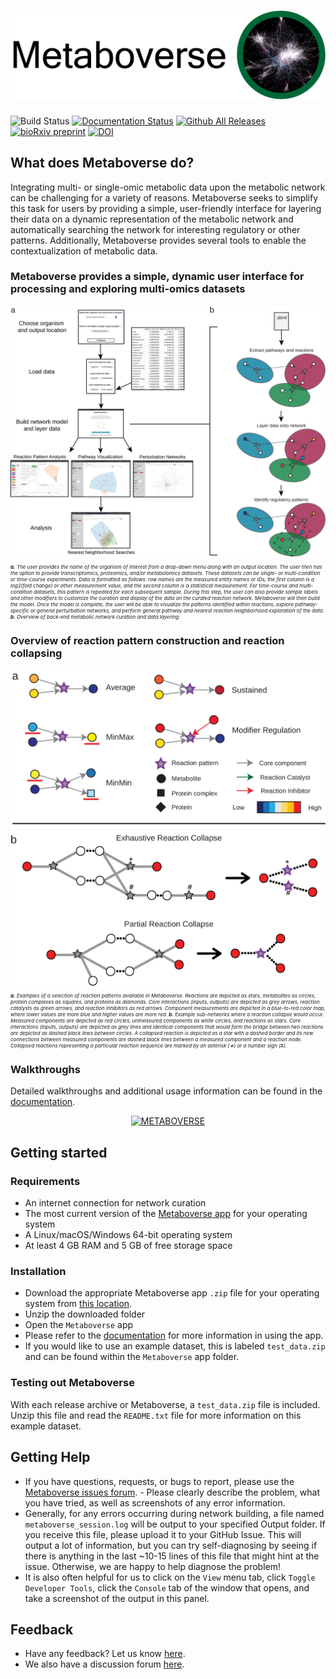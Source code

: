# ![Metaboverse](https://raw.githubusercontent.com/Metaboverse/Metaboverse/master/docs/content/images/metaboverse_banner.png)

![Build Status](https://github.com/Metaboverse/Metaboverse/workflows/build/badge.svg)
[![Documentation Status](https://readthedocs.org/projects/metaboverse/badge/?version=latest)](https://metaboverse.readthedocs.io/en/latest/?badge=latest)
[![Github All Releases](https://img.shields.io/github/downloads/Metaboverse/Metaboverse/total.svg)](https://github.com/Metaboverse/Metaboverse/releases/)
[![bioRxiv preprint](https://img.shields.io/badge/bioRxiv-10.1101%2F2020.06.25.171850-BF2636)](https://www.biorxiv.org/content/10.1101/2020.06.25.171850)
[![DOI](https://zenodo.org/badge/203264184.svg)](https://zenodo.org/badge/latestdoi/203264184)

## What does Metaboverse do?
Integrating multi- or single-omic metabolic data upon the metabolic network can be challenging for a variety of reasons. Metaboverse seeks to simplify this task for users by providing a simple, user-friendly interface for layering their data on a dynamic representation of the metabolic network and automatically searching the network for interesting regulatory or other patterns. Additionally, Metaboverse provides several tools to enable the contextualization of metabolic data.

### Metaboverse provides a simple, dynamic user interface for processing and exploring multi-omics datasets

<div align="center">

<img src="docs/content/images/fig_1-metaboverse_overview.svg" alt="Metaboverse overview figure" width="800"/>   

</div> 

<div style="font-size: .5rem;">
<i>

<b>a.</b> The user provides the name of the organism of interest from a drop-down menu along with an output location. The user then has the option to provide transcriptomics, proteomics, and/or metabolomics datasets. These datasets can be single- or multi-condition or time-course experiments. Data is formatted as follows: row names are the measured entity names or IDs, the first column is a log2(fold change) or other measurement value, and the second column is a statistical measurement. For time-course and multi-condition datasets, this pattern is repeated for each subsequent sample. During this step, the user can also provide sample labels and other modifiers to customize the curation and display of the data on the curated reaction network. Metaboverse will then build the model. Once the model is complete, the user will be able to visualize the patterns identified within reactions, explore pathway-specific or general perturbation networks, and perform general pathway and nearest reaction neighborhood exploration of the data. <b>b.</b> Overview of back-end metabolic network curation and data layering.

</i>
</div>


### Overview of reaction pattern construction and reaction collapsing

<div align="center">

<img src="docs/content/images/fig_2-pattern_collapse_overview.svg" alt="Metaboverse regulatory pattern recognition figure" width="579"/>  

</div>  

<div style="font-size: .5rem;">
<i>

<b>a.</b> Examples of a selection of reaction patterns available in Metaboverse. Reactions are depicted as stars, metabolites as circles, protein complexes as squares, and proteins as diamonds. Core interactions (inputs, outputs) are depicted as grey arrows, reaction catalysts as green arrows, and reaction inhibitors as red arrows. Component measurements are depicted in a blue-to-red color map, where lower values are more blue and higher values are more red. <b>b.</b> Example sub-networks where a reaction collapse would occur. Measured components are depicted as red circles, unmeasured components as white circles, and reactions as stars. Core interactions (inputs, outputs) are depicted as grey lines and identical components that would form the bridge between two reactions are depicted as dashed black lines between circles. A collapsed reaction is depicted as a star with a dashed border and its new connections between measured components are dashed black lines between a measured component and a reaction node. Collapsed reactions representing a particular reaction sequence are marked by an asterisk (∗) or a number sign (#).

</i>
</div>


### Walkthroughs

Detailed walkthroughs and additional usage information can be found in the [documentation](https://metaboverse.readthedocs.io/en/latest).

<div align="center">

[![METABOVERSE](https://yt-embed.herokuapp.com/embed?v=U7m78Tbs5KE)](https://youtu.be/U7m78Tbs5KE "Metaboverse Video Walkthrough")

</div>

## Getting started

### Requirements
- An internet connection for network curation
- The most current version of the [Metaboverse app](https://github.com/Metaboverse/Metaboverse/releases) for your operating system
- A Linux/macOS/Windows 64-bit operating system
- At least 4 GB RAM and 5 GB of free storage space

### Installation
- Download the appropriate Metaboverse app `.zip` file for your operating system from [this location](https://github.com/Metaboverse/Metaboverse/releases/latest).
- Unzip the downloaded folder
- Open the `Metaboverse` app
- Please refer to the [documentation](https://metaboverse.readthedocs.io/en/latest/content/general-usage.html) for more information in using the app.
- If you would like to use an example dataset, this is labeled `test_data.zip` and can be found within the `Metaboverse` app folder.

### Testing out Metaboverse
With each release archive or Metaboverse, a `test_data.zip` file is included. Unzip this file and read the `README.txt` file for more information on this example dataset. 

## Getting Help
- If you have questions, requests, or bugs to report, please use the [Metaboverse issues forum](https://github.com/Metaboverse/Metaboverse/issues). - Please clearly describe the problem, what you have tried, as well as screenshots of any error information.     
- Generally, for any errors occurring during network building, a file named `metaboverse_session.log` will be output to your specified Output folder. If you receive this file, please upload it to your GitHub Issue. This will output a lot of information, but you can try self-diagnosing by seeing if there is anything in the last ~10-15 lines of this file that might hint at the issue. Otherwise, we are happy to help diagnose the problem!    
- It is also often helpful for us to click on the `View` menu tab, click `Toggle Developer Tools`, click the `Console` tab of the window that opens, and take a screenshot of the output in this panel.

## Feedback
- Have any feedback? Let us know [here](https://forms.gle/4z51DMnagWRvKhc38).
- We also have a discussion forum [here](https://github.com/Metaboverse/Metaboverse/discussions).

   
